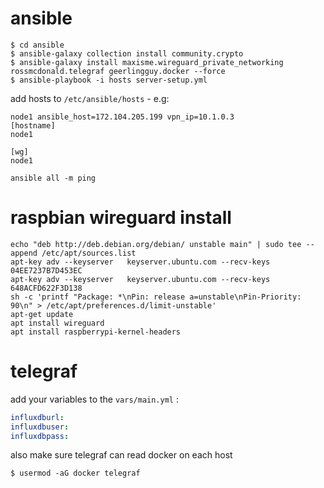 # ansible
```shell script
$ cd ansible
$ ansible-galaxy collection install community.crypto
$ ansible-galaxy install maxisme.wireguard_private_networking rossmcdonald.telegraf geerlingguy.docker --force
$ ansible-playbook -i hosts server-setup.yml
```
add hosts to `/etc/ansible/hosts` - e.g:
```
node1 ansible_host=172.104.205.199 vpn_ip=10.1.0.3
[hostname]
node1

[wg]
node1
```
`ansible all -m ping`

# raspbian wireguard install
```
echo "deb http://deb.debian.org/debian/ unstable main" | sudo tee --append /etc/apt/sources.list
apt-key adv --keyserver   keyserver.ubuntu.com --recv-keys 04EE7237B7D453EC
apt-key adv --keyserver   keyserver.ubuntu.com --recv-keys 648ACFD622F3D138
sh -c 'printf "Package: *\nPin: release a=unstable\nPin-Priority: 90\n" > /etc/apt/preferences.d/limit-unstable'
apt-get update
apt install wireguard
apt install raspberrypi-kernel-headers
```
# telegraf
add your variables to the `vars/main.yml` :
```yml
influxdburl:
influxdbuser:
influxdbpass:
```

also make sure telegraf can read docker on each host
 
```
$ usermod -aG docker telegraf
```